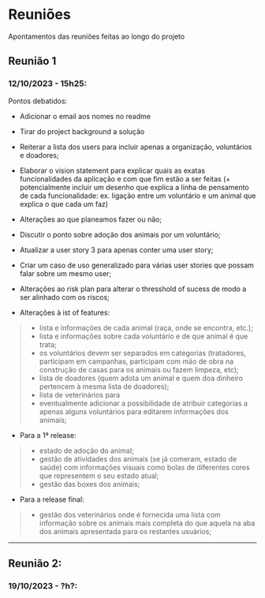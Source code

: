 # Reuniões
Apontamentos das reuniões feitas ao longo do projeto

## Reunião 1

### 12/10/2023 - 15h25:
Pontos debatidos:
- Adicionar o email aos nomes no readme
- Tirar do project background a solução 
- Reiterar a lista dos users para incluir apenas a organização, voluntários e doadores;
- Elaborar o vision statement para explicar quais as exatas funcionalidades da aplicação e com que fim estão a ser feitas (+ potencialmente incluir um desenho que explica a linha de pensamento de cada funcionalidade: ex. ligação entre um voluntário e um animal que explica o que cada um faz)
- Alterações ao que planeamos fazer ou não;
- Discutir o ponto sobre adoção dos animais por um voluntário;
- Atualizar a user story 3 para apenas conter uma user story;
- Criar um caso de uso generalizado para várias user stories que possam falar sobre um mesmo user;
- Alterações ao risk plan para alterar o thresshold of sucess de modo a ser alinhado com os riscos;

- Alterações à ist of features:
> - lista e informações de cada animal (raça, onde se encontra, etc.);
> - lista e informações sobre cada voluntário e de que animal é que trata;
> - os voluntários devem ser separados em categorias (tratadores, participam em campanhas, participam com mão de obra na construção de casas para os animais ou fazem limpeza, etc);
> - lista de doadores (quem adota um animal e quem doa dinheiro pertencem à mesma lista de doadores);
> - lista de veterinários para 
> - eventualmente adicionar a possibilidade de atribuir categorias a apenas alguns voluntários para editarem informações dos animais;

- Para a 1ª release:
> - estado de adoção do animal;
> - gestão de atividades dos animais (se já comeram, estado de saúde) com informações visuais como bolas de diferentes cores que representem o seu estado atual;
> - gestão das boxes dos animais;

- Para a release final:
> - gestão dos veterinários onde é fornecida uma lista com informação sobre os animais mais completa do que aquela na aba dos animais apresentada para os restantes usuários;




***

## Reunião 2:

### 19/10/2023 - ?h?:

